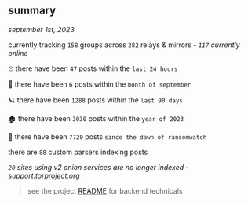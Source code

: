 
## summary
_september 1st, 2023_

currently tracking `158` groups across `282` relays & mirrors - _`117` currently online_

⏲ there have been `47` posts within the `last 24 hours`

🦈 there have been `6` posts within the `month of september`

🪐 there have been `1288` posts within the `last 90 days`

🏚 there have been `3030` posts within the `year of 2023`

🦕 there have been `7720` posts `since the dawn of ransomwatch`

there are `88` custom parsers indexing posts

_`20` sites using v2 onion services are no longer indexed - [support.torproject.org](https://support.torproject.org/onionservices/v2-deprecation/)_

> see the project [README](https://github.com/joshhighet/ransomwatch#ransomwatch--) for backend technicals

